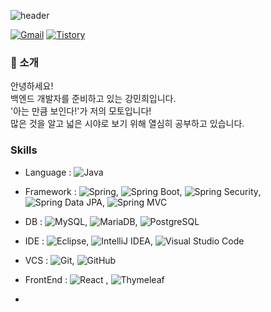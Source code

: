 ![header](https://capsule-render.vercel.app/api?type=waving&height=210&color=gradient&text=Minhee's%20Github%20💾&fontSize=30&desc=💻%20Backend%20Developer&fontAlignY=25&descAlignY=40&textBg=false&reversal=false&animation=fadeIn&rotate=0&strokeWidth=0&descSize=-10)

[![Gmail](https://img.shields.io/badge/Gmail-0677d1?style=flat-square&logo=Gmail&logoColor=black)](mailto:alsgml1341@gmail.com)
[![Tistory](https://img.shields.io/badge/Tistory-FF5722?style=flat-square&logo=tistory&logoColor=#000000)](https://nuvgw2810.tistory.com/)


### 📝 소개   
안녕하세요!  
백엔드 개발자를 준비하고 있는 강민희입니다.  
'아는 만큼 보인다!'가 저의 모토입니다!  
많은 것을 알고 넓은 시야로 보기 위해 열심히 공부하고 있습니다.


### Skills 
- Language : ![Java](https://img.shields.io/badge/Java-007396?style=for-the-badge&logo=java&logoColor=white)
- Framework : ![Spring](https://img.shields.io/badge/Spring-6DB33F?style=for-the-badge&logo=spring&logoColor=white), ![Spring Boot](https://img.shields.io/badge/Spring%20Boot-6DB33F?style=for-the-badge&logo=spring-boot&logoColor=white), ![Spring Security](https://img.shields.io/badge/Spring%20Security-6DB33F?style=for-the-badge&logo=spring-security&logoColor=white), ![Spring Data JPA](https://img.shields.io/badge/Spring%20Data%20JPA-6DB33F?style=for-the-badge&logo=spring-data&logoColor=white), ![Spring MVC](https://img.shields.io/badge/Spring%20MVC-6DB33F?style=for-the-badge&logo=spring&logoColor=white)
- DB : ![MySQL](https://img.shields.io/badge/MySQL-4479A1?style=for-the-badge&logo=mysql&logoColor=white), ![MariaDB](https://img.shields.io/badge/MariaDB-003545?style=for-the-badge&logo=mariadb&logoColor=white), ![PostgreSQL](https://img.shields.io/badge/PostgreSQL-336791?style=for-the-badge&logo=postgresql&logoColor=white)
- IDE : ![Eclipse](https://img.shields.io/badge/Eclipse-2C2255?style=for-the-badge&logo=eclipse&logoColor=white), ![IntelliJ IDEA](https://img.shields.io/badge/IntelliJ%20IDEA-000000?style=for-the-badge&logo=intellij-idea&logoColor=white), ![Visual Studio Code](https://img.shields.io/badge/Visual%20Studio%20Code-007ACC?style=for-the-badge&logo=visual-studio-code&logoColor=white)
- VCS : ![Git](https://img.shields.io/badge/Git-F05032?style=for-the-badge&logo=git&logoColor=white), ![GitHub](https://img.shields.io/badge/GitHub-181717?style=for-the-badge&logo=github&logoColor=white)





- FrontEnd : ![React](https://img.shields.io/badge/React-61DAFB?style=for-the-badge&logo=react&logoColor=white)
, ![Thymeleaf](https://img.shields.io/badge/Thymeleaf-005F0F?style=for-the-badge&logo=thymeleaf&logoColor=white)
- 


<!--
**minhee810/minhee810** is a ✨ _special_ ✨ repository because its `README.md` (this file) appears on your GitHub profile.

Here are some ideas to get you started:

- 🔭 I’m currently working on ...
- 🌱 I’m currently learning ...
- 👯 I’m looking to collaborate on ...
- 🤔 I’m looking for help with ...
- 💬 Ask me about ...
- 📫 How to reach me: ...
- 😄 Pronouns: ...
- ⚡ Fun fact: ...
-->
